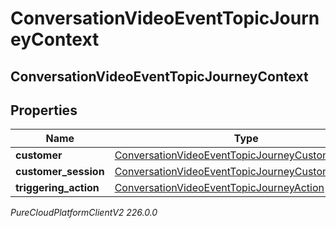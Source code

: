 # ConversationVideoEventTopicJourneyContext

## ConversationVideoEventTopicJourneyContext

## Properties

|Name | Type | Description | Notes|
|------------ | ------------- | ------------- | -------------|
| **customer** | [ConversationVideoEventTopicJourneyCustomer](ConversationVideoEventTopicJourneyCustomer) |  | [optional] |
| **customer_session** | [ConversationVideoEventTopicJourneyCustomerSession](ConversationVideoEventTopicJourneyCustomerSession) |  | [optional] |
| **triggering_action** | [ConversationVideoEventTopicJourneyAction](ConversationVideoEventTopicJourneyAction) |  | [optional] |



_PureCloudPlatformClientV2 226.0.0_
